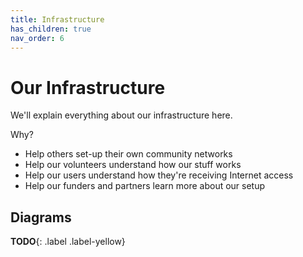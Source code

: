 ```yaml
---
title: Infrastructure
has_children: true
nav_order: 6
---
```


# Our Infrastructure

We'll explain everything about our infrastructure here.

Why?
- Help others set-up their own community networks
- Help our volunteers understand how our stuff works
- Help our users understand how they're receiving Internet access
- Help our funders and partners learn more about our setup

## Diagrams

**TODO**{: .label .label-yellow}
